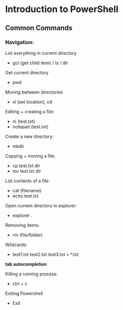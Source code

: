 # Introduction to PowerShell

## Common Commands

### Navigation:

List everything in current directory
* gci (get child item) / ls / dir

Get current directory
* pwd

Moving between directories
* sl (set location), cd 

Editing + creating a file:
* ni (test.txt)
* notepad (test.txt)

Create a new directory:
* mkdir

Copying + moving a file:
* cp test.txt dir
* mv test.txt dir

List contents of a file:
* cat (filename)
* echo test.txt

Open current directory in explorer:
* explorer .

Removing items:
* rm (file/folder)

Wildcards:
* test1.txt test2.txt test3.txt > *.txt

**tab autocompletion**

Killing a running process:
* ctrl + c

Exiting Powershell
* Exit

